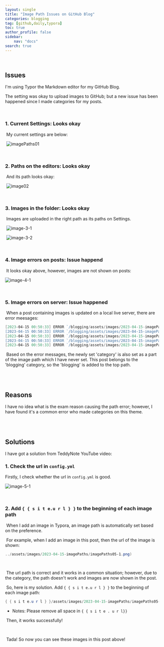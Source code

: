 ```yaml
---
layout: single
title: "Image Path Issues on GitHub Blog"
categories: blogging
tag: [github,daily,typora]
toc: true
author_profile: false
sidebar:
    nav: "docs"
search: true
---
```


 

<br />

## Issues

I'm using Typor the Markdown editor for my GitHub Blog. 

The setting was okay to upload images to GitHub; but a new issue has been happened since I made categories for my posts.

<br />

### **1. Current Settings: Looks okay**

​	My current settings are below:

​	![imagePaths01]({{site.url}}/assets/images/2023-04-15-imagePaths/imagePaths01.PNG)

<br />

### **2. Paths on the editors: Looks okay**

​	And its path looks okay:

​	![image02]({{site.url}}/assets/images/2023-04-15-imagePaths/imagePaths02.png)

<br />

### **3. Images in the folder: Looks okay**

​	Images are uploaded in the right path as its paths on Settings.

​	![image-3-1]({{site.url}}/assets/images/2023-04-15-imagePaths/imagePaths03-1.png)

​	![image-3-2]({{site.url}}/assets/images/2023-04-15-imagePaths/imagePaths03-2.png)	

<br />

### **4. Image errors on posts: Issue happend**

​	It looks okay above, however, images are not shown on posts:

![image-4-1]({{site.url}}/assets/images/2023-04-15-imagePaths/imagePaths04-1.png)

<br />

### 5. Image errors on server: Issue happened

​	When a post containing images is updated on a local live server, there are error meesages:		

```powershell
[2023-04-15 00:50:33] ERROR `/blogging/assets/images/2023-04-15-imagePaths/imagePaths01.PNG' not found.
[2023-04-15 00:50:33] ERROR `/blogging/assets/images/2023-04-15-imagePaths/imagePaths02.png' not found.
[2023-04-15 00:50:33] ERROR `/blogging/assets/images/2023-04-15-imagePaths/imagePaths03-1.png' not found.
[2023-04-15 00:50:33] ERROR `/blogging/assets/images/2023-04-15-imagePaths/imagePaths03-2.png' not found.
[2023-04-15 00:50:33] ERROR `/blogging/assets/images/2023-04-15-imagePaths/imagePaths04-1.png' not found.
```



​	Based on the error messages, the newly set 'category' is also set as a part of the image path which I have never set. This post belongs to the 'blogging' category, so the 'blogging' is added to the top path.

<br />

<br />

## Reasons

I have no idea what is the exam reason causing the path error; however, I have found it's a common error who made categories on this theme.

<br />

<br />

## Solutions

I have got a solution from TeddyNote YouTube video:



### 1. Check the url in `config.yml`

Firstly, I check whether the url in `config.yml` is good.



![image-5-1]({{site.url}}/assets/images/2023-04-15-imagePaths/imagePaths05-1.png)



<br />

### 2. Add `{ { s i t e.u r l } }` to the beginning of each image path

​	When I add an image in Typora, an image path is automatically set based on the preference.

​	For example, when I add an image in this post, then the url of the image is shown:

```powershell
../assets/images/2023-04-15-imagePaths/imagePaths05-1.png)
```

<br />

​	The url path is correct and it works in a common situation; however, due to the category, the path doesn't work and images are now shown in the post. 

​	So, here is my solution. Add `{ { s i t e.u r l } }` to the beginning of each image path:

```powershell
{ { s i t e.u r l } }/assets/images/2023-04-15-imagePaths/imagePaths05-1.png
```

* Notes: Please remove all space in `{ { s i t e . u r l}}`

​	Then, it works successfully!

<br />

​	Tada! So now you can see these images in this post above!






